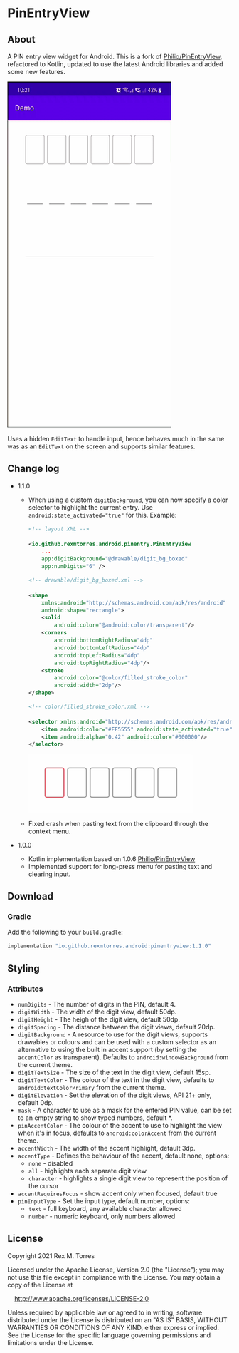 PinEntryView
============

## About

A PIN entry view widget for Android.  This is a fork of
[Philio/PinEntryView](https://github.com/Philio/PinEntryView), refactored to Kotlin, updated to use
the latest Android libraries and added some new features.

<img src="docs/demo.gif" width="368" height="776" />

Uses a hidden `EditText` to handle input, hence behaves much in the same was as an `EditText` on the
screen and supports similar features.

## Change log

* 1.1.0
  - When using a custom `digitBackground`, you can now specify a color selector to highlight the
    current entry.  Use `android:state_activated="true"` for this.  Example:
    ```xml
    <!-- layout XML -->

    <io.github.rexmtorres.android.pinentry.PinEntryView
        ...
        app:digitBackground="@drawable/digit_bg_boxed"
        app:numDigits="6" />
    ```
    ```xml
    <!-- drawable/digit_bg_boxed.xml -->

    <shape
        xmlns:android="http://schemas.android.com/apk/res/android"
        android:shape="rectangle">
        <solid
            android:color="@android:color/transparent"/>
        <corners
            android:bottomRightRadius="4dp"
            android:bottomLeftRadius="4dp"
            android:topLeftRadius="4dp"
            android:topRightRadius="4dp"/>
        <stroke
            android:color="@color/filled_stroke_color"
            android:width="2dp"/>
    </shape>
    ```
    ```xml
    <!-- color/filled_stroke_color.xml -->
    
    <selector xmlns:android="http://schemas.android.com/apk/res/android">
        <item android:color="#FF5555" android:state_activated="true"/>
        <item android:alpha="0.42" android:color="#000000"/>
    </selector>
    ```
    
    <img src="docs/demo_entry_highlight.gif" width="368" />
  - Fixed crash when pasting text from the clipboard through the context menu.

* 1.0.0
  - Kotlin implementation based on 1.0.6 [Philio/PinEntryView](https://github.com/Philio/PinEntryView)
  - Implemented support for long-press menu for pasting text and clearing input.

## Download

### Gradle

Add the following to your `build.gradle`:
```groovy
implementation "io.github.rexmtorres.android:pinentryview:1.1.0"
```

## Styling

### Attributes

* `numDigits` - The number of digits in the PIN, default 4.
* `digitWidth` - The width of the digit view, default 50dp.
* `digitHeight` - The heigh of the digit view, default 50dp.
* `digitSpacing` - The distance between the digit views, default 20dp.
* `digitBackground` - A resource to use for the digit views, supports drawables or colours and can
  be used with a custom selector as an alternative to using the built in accent support (by setting
  the `accentColor` as transparent). Defaults to `android:windowBackground` from the current theme.
* `digitTextSize` - The size of the text in the digit view, default 15sp.
* `digitTextColor` - The colour of the text in the digit view, defaults to `android:textColorPrimary`
  from the current theme.
* `digitElevation` - Set the elevation of the digit views, API 21+ only, default 0dp.
* `mask` - A character to use as a mask for the entered PIN value, can be set to an empty string to
  show typed numbers, default *.
* `pinAccentColor` - The colour of the accent to use to highlight the view when it's in focus, defaults
  to `android:colorAccent` from the current theme.
* `accentWidth` - The width of the accent highlight, default 3dp.
* `accentType` - Defines the behaviour of the accent, default none, options:
  * `none` - disabled
  * `all` - highlights each separate digit view
  * `character` - highlights a single digit view to represent the position of the cursor
* `accentRequiresFocus` - show accent only when focused, default true
* `pinInputType` - Set the input type, default number, options:
  * `text` - full keyboard, any available character allowed
  * `number` - numeric keyboard, only numbers allowed

## License

Copyright 2021 Rex M. Torres

Licensed under the Apache License, Version 2.0 (the "License");
you may not use this file except in compliance with the License.
You may obtain a copy of the License at

&nbsp;&nbsp;&nbsp;&nbsp;http://www.apache.org/licenses/LICENSE-2.0

Unless required by applicable law or agreed to in writing, software
distributed under the License is distributed on an "AS IS" BASIS,
WITHOUT WARRANTIES OR CONDITIONS OF ANY KIND, either express or implied.
See the License for the specific language governing permissions and
limitations under the License.